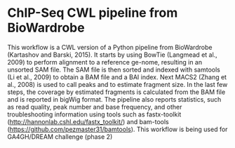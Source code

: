 # ChIP-Seq CWL pipeline from BioWardrobe 

This workflow is a CWL version of a Python pipeline from BioWardrobe (Kartashov and Barski, 2015). It starts by using BowTie (Langmead et al., 2009) to perform alignment to a reference ge-nome, resulting in an unsorted SAM file. The SAM file is then sorted and indexed with samtools (Li et al., 2009) to obtain a BAM file and a BAI index. Next MACS2 (Zhang et al., 2008) is used to call peaks and to estimate fragment size. In the last few steps, the coverage by estimated fragments is calculated from the BAM file and is reported in bigWig format. The pipeline also reports statistics, such as read quality, peak number and base frequency, and other troubleshooting information using tools such as fastx-toolkit (http://hannonlab.cshl.edu/fastx_toolkit/) and bam-tools (https://github.com/pezmaster31/bamtools).
This workflow is being used for GA4GH/DREAM challenge (phase 2)
